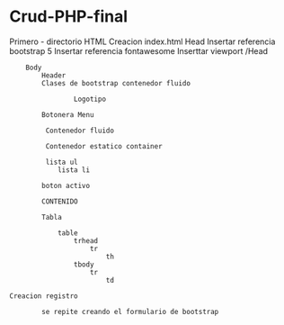 # Crud-PHP-final

Primero - directorio HTML
    Creacion index.html
        Head
        Insertar referencia bootstrap 5 
        Insertar referencia fontawesome
        Inserttar viewport
        /Head

        Body
            Header
            Clases de bootstrap contenedor fluido

                    Logotipo 
            
            Botonera Menu

             Contenedor fluido      

             Contenedor estatico container

             lista ul 
                lista li

            boton activo

            CONTENIDO

            Tabla

                table
                    trhead 
                        tr
                            th
                    tbody
                        tr
                            td

    Creacion registro

            se repite creando el formulario de bootstrap




